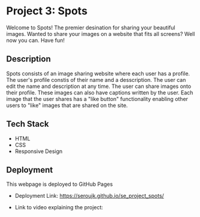 # Project 3: Spots

Welcome to Spots! The premier desination for sharing your beautiful images. Wanted to share  your images on a website that fits all screens? Well now you can. Have fun!

## Description

Spots consists of an image sharing website where each user has a profile.
The user's profile constis of their name and a desscription.
The user can edit the name and description at any time.
The user can share images onto their profile.
These images can also have captions written by the user.
Each image that the user shares has a "like button" functionality enabling other users to
"like" images that are shared on the site.

## Tech Stack

- HTML
- CSS
- Responsive Design

## Deployment

This webpage is deployed to GitHub Pages

- Deployment Link: https://seroujk.github.io/se_project_spots/

- Link to video explaining the project:
  
